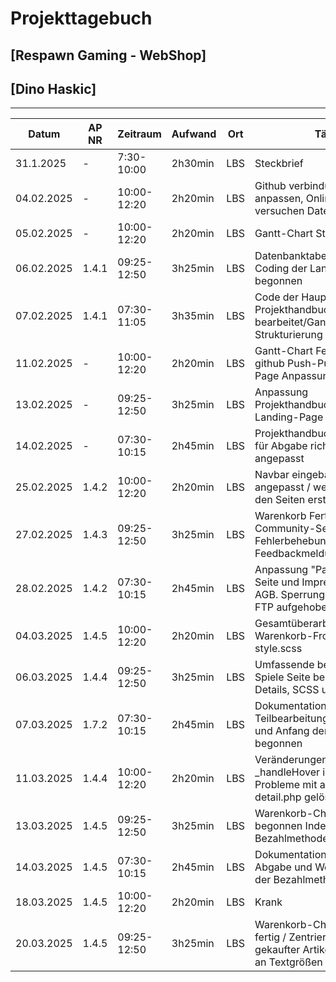# Projekttagebuch
## [Respawn Gaming - WebShop]

## [Dino Haskic]
---
| Datum      | AP NR | Zeitraum    | Aufwand | Ort | Tätigkeit                                                                                                      | Probleme                            | Quellen             |
|------------|-------|-------------|---------|-----|----------------------------------------------------------------------------------------------------------------|-------------------------------------|---------------------|
| 31.1.2025  | -     | 7:30-10:00  | 2h30min | LBS | Steckbrief                                                                                                     | Ideenfindung                         | [Projektmanagement] |
| 04.02.2025 | -     | 10:00-12:20 | 2h20min | LBS | Github verbindung testen, Huge anpassen, Online Hosting versuchen Daten hochzuladen                            | Daten beim Online Hosting hochladen  | [Projektmanagement] |
| 05.02.2025 | -     | 10:00-12:20 | 2h20min | LBS | Gantt-Chart Strukturierung                                                                                     | ---                                  | [Projektmanagement] |
| 06.02.2025 | 1.4.1 | 09:25-12:50 | 3h25min | LBS | Datenbanktabellen erstellt / Coding der Landing-Page begonnen                                                  | ---                                  | [GitHub]            |
| 07.02.2025 | 1.4.1 | 07:30-11:05 | 3h35min | LBS | Code der Hauptseite / Projekthandbuch bearbeitet/Gantt-Chart-Strukturierung abschließen                        | ---                                  | [GitHub]            |
| 11.02.2025 | -     | 10:00-12:20 | 2h20min | LBS | Gantt-Chart Fertigstellung / github Push-Pull Tests / Landing-Page Anpassungen                                 | ---                                  | [Projektmanagement] |
| 13.02.2025 | -     | 09:25-12:50 | 3h25min | LBS | Anpassung Projekthandbuch/weitere Landing-Page Anpassungen                                                     | Projekthandbuch Einträge zu ungenau  | [Projektmanagement] |
| 14.02.2025 | -     | 07:30-10:15 | 2h45min | LBS | Projekthandbuch bearbeitet und für Abgabe richtiggestellt / SCSS angepasst                                     | ---                                  | [Projektmanagement] |
| 25.02.2025 | 1.4.2 | 10:00-12:20 | 2h20min | LBS | Navbar eingebaut/Design angepasst / weitere Index.php zu den Seiten erstellt                                   | ---                                  | [GitHub]            |
| 27.02.2025 | 1.4.3 | 09:25-12:50 | 3h25min | LBS | Warenkorb Fertigstellung / Community-Seite Fehlerbehebung / Feedbackmeldungen-Styling                          | Warenkorb-Counter | [Github]         | [GitHub]            |
| 28.02.2025 | 1.4.2 | 07:30-10:15 | 2h45min | LBS | Anpassung "Passwort vergessen" Seite und Impressum, DS und AGB. Sperrung Webseite durch FTP aufgehoben.        | ---                                  | [GitHub]            |
| 04.03.2025 | 1.4.5 | 10:00-12:20 | 2h20min | LBS | Gesamtüberarbeitung Warenkorb-Frontend - Index und style.scss                                                  | ---                                  | [GitHub]            |
| 06.03.2025 | 1.4.4 | 09:25-12:50 | 3h25min | LBS | Umfassende bearbeitung der Spiele Seite begonnen / Index, Details, SCSS und JS                                 | Liegen zur Zeit im GC und GM         | [GitHub]            |
| 07.03.2025 | 1.7.2 | 07:30-10:15 | 2h45min | LBS | Dokumentation Teilbearbeitung/Inhaltsverzeichnis und Anfang der Dokumentation begonnen                         | ---                                  | [GitHub]            |
| 11.03.2025 | 1.4.4 | 10:00-12:20 | 2h20min | LBS | Veränderungen an Spiele Seite / _handleHover im JS fast fertig / Probleme mit addToCart in detail.php gelöst   | Hover- und Transformeffekt Probleme  | [GitHub]            |
| 13.03.2025 | 1.4.5 | 09:25-12:50 | 3h25min | LBS | Warenkorb-CheckOut Seite begonnen Index und SCSS / Bezahlmethode steht noch aus                                |                                      | [GitHub]            |
| 14.03.2025 | 1.4.5 | 07:30-10:15 | 2h45min | LBS | Dokumentation Inhaltsverzeichnis Abgabe und Weiterbearbeitung der Bezahlmethode FE                             | ---                                  | [GitHub]            |
| 18.03.2025 | 1.4.5 | 10:00-12:20 | 2h20min | LBS | Krank                                                                                                          | ---                                  | [GitHub]            |
| 20.03.2025 | 1.4.5 | 09:25-12:50 | 3h25min | LBS | Warenkorb-CheckOut Seite fast fertig / Zentrierung der Anzahl gekaufter Artikel / Anpassungen an Textgrößen    |                                      | [GitHub]            |
